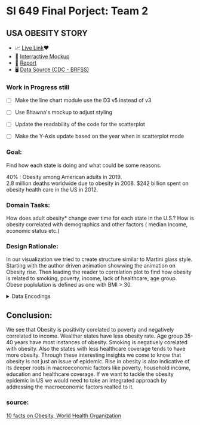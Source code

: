 # SI 649 Final Porject: Team 2 
## USA OBESITY STORY

* 📈 [Live Link](https://supervanya.github.io/d3-obesity-usa/)❤️
* 🎨 [Interractive Mockup](https://www.figma.com/proto/NhHZBKuiAZvEjUI94xQaJY/SI-649-Final-Project?node-id=1%3A26&scaling=min-zoom) 
* 📄 [Report](https://docs.google.com/document/d/1Z7ODrlVF2wLYBtoT0PQU5oQUB7z7rvtoapWrp4CCgao/edit?usp=sharing)
* 🖥️ [Data Source (CDC - BRFSS)](https://www.cdc.gov/brfss/annual_data/annual_data.htm)


### Work in Progress still
- [ ] Make the line chart module use the D3 v5 instead of v3
- [ ] Use Bhawna's mockup to adjust styling
- [ ] Update the readability of the code for the scatterplot
- [ ] Make the Y-Axis update based on the year when in scatterplot mode
 

### Goal: 
Find how each state is doing and what could be some reasons.

40% : Obesity among American adults in 2019.  
2.8 million deaths worldwide due to obesity in 2008. 
$242 billion spent on obesity health care in the US in 2012.  

### Domain Tasks:
How does adult obesity* change over time for each state in the U.S.?
How is obesity correlated with demographics and other factors ( median income, economic status etc.) 

### Design Rationale:
In our visualization we tried to create structure similar to Martini glass style. Starting with the author driven animation showwing the animation on Obesity rise. Then leading the reader to correlation plot to find how obesity is related to smoking, poverty, income, lack of healthcare, age group. Obese poplulation is defined as one with BMI > 30.

<details>
 <summary>Data Encodings</summary>

#### 1. Dorling Cartogram 
This animation shows change in the obesity rate over the years 
* Mark type: circle (Dorling Cartogram)
* Interaction : time slider

Encoding Specification: 
* x-axis: Latitude : Quantitative 
* y-axis: Longitude: Quantitative
* Size: Obesity rate
* Tooltip: text annotation of State Abbreviation and Prevalence

 
#### 2.Scatter Plot for Correlation
Shows how obesity is related with Age group, Smoking, Lack of healthacre, Income and Poverty

Encoding 
* X axis: Age group/ Smoking/ Lack Healthcare/ poverty/ Household income
* Y axis: Obesity rate
Interaction: click on deisplays the text that explains the correlation.

##### Obesity Correlation with:
* Age group
* Smoking
* Lack Healthcare
* Poverty
* Household income

#### 3.Time series interactive charts (from Dorling Chart Interaction)

**Selection: Line chart for breakout categories**
* X axis: Year: Quantitative
* Y axis ->  Obesity rate: Quantitative
* Color -> Breakout categories
* Selection: radio button


##### Breakout categories are:
**Age Group:** 
* 18-24 yr
* 25 -34 yr
* 35-44 yr
* 45-54 yr
* 55-64 yr
* 65 and above

**Race/Ethnicity:**
* American Indian,
* Asian, Black, Hispanic
* Multiracial
* Other
* White

**Household Income:** 
* College graduate
* H.S or G.E.D
* Less than H.S
* Some post H.S

**Education attained:**
* Less than $15K
* $15K-$24K 
* $25K-$34K
* $35K-$49K
* $50K and more

**Gender:**
* Female
* Male

</details>

## Conclusion:
We see that Obesity is positivity corelated to poverty and negatively correlated to income. Wealther states have less obesity rate. Age group 35-40 years have most instances of obesity. Smoking is negatively corelated with obesity. Also the states with less healthcare coverage tends to have more obesity. Through these interesting insights we come to know that obesity is not just an issue of epidemic. Rise in obesity is also indicative of its deeper roots in macroeconomic factors like poverty, household income, education and healthcare coverage. If we want to tackle the obesity epidemic in US we would need to take an integrated approach by addressing the macroeconomic factors realted to it.


### source:
[10 facts on Obesity, World Health Organization](https://www.who.int/features/factfiles/obesity/en/)
